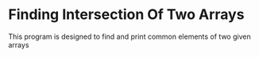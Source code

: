 # Finding Intersection Of Two Arrays
This program is designed to find and print common elements of two given arrays
